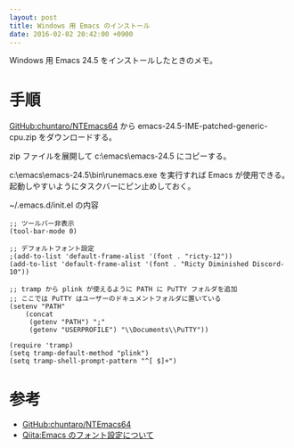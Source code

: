 ```yaml
---
layout: post
title: Windows 用 Emacs のインストール
date: 2016-02-02 20:42:00 +0900
---
```

Windows 用 Emacs 24.5 をインストールしたときのメモ。

# 手順

[GitHub:chuntaro/NTEmacs64](https://github.com/chuntaro/NTEmacs64)
から
emacs-24.5-IME-patched-generic-cpu.zip
をダウンロードする。

zip ファイルを展開して c:\emacs\emacs-24.5 にコピーする。

c:\emacs\emacs-24.5\bin\runemacs.exe を実行すれば
Emacs が使用できる。
起動しやすいようにタスクバーにピン止めしておく。

~/.emacs.d/init.el の内容

```elisp
;; ツールバー非表示
(tool-bar-mode 0)

;; デフォルトフォント設定
;(add-to-list 'default-frame-alist '(font . "ricty-12"))
(add-to-list 'default-frame-alist '(font . "Ricty Diminished Discord-10"))

;; tramp から plink が使えるように PATH に PuTTY フォルダを追加
;; ここでは PuTTY はユーザーのドキュメントフォルダに置いている
(setenv "PATH"
	(concat
	 (getenv "PATH") ";"
	 (getenv "USERPROFILE") "\\Documents\\PuTTY"))

(require 'tramp)
(setq tramp-default-method "plink")
(setq tramp-shell-prompt-pattern "^[ $]+")
```

# 参考
+ [GitHub:chuntaro/NTEmacs64](https://github.com/chuntaro/NTEmacs64)
+ [Qiita:Emacs のフォント設定について](http://qiita.com/melito/items/238bdf72237290bc6e42)
